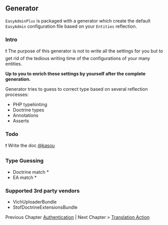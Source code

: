 ## Generator

`EasyAdminPlus` is packaged with a generator which create the default `EasyAdmin` configuration file based on your `Entities` reflection.

### Intro

:exclamation: The purpose of this generator is not to write all the settings for you but to get rid of the tedious writing time of the configurations of your many entities.

**Up to you to enrich these settings by yourself after the complete generation.**

 Generator tries to guess to correct type based on several reflection processes:
 * PHP typehinting
 * Doctrine types
 * Annotations
 * Asserts

### Todo

:exclamation: Write the doc [@kasou](https://github.com/kasou)

### Type Guessing
* Doctrine match
  * 
* EA match
  * 


### Supported 3rd party vendors

* VichUploaderBundle
* StofDoctrineExtensionsBundle

Previous Chapter [Authentication](chapter-1.md) | Next Chapter > [Translation Action](chapter-3.md)